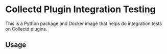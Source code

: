 # Collectd Plugin Integration Testing

This is a Python package and Docker image that helps do integration tests on
Collectd plugins.

## Usage
